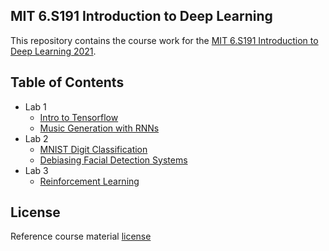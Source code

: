 ## MIT 6.S191 Introduction to Deep Learning

This repository contains the course work for the [MIT 6.S191 Introduction to Deep Learning 2021](http://introtodeeplearning.com/).

## Table of Contents

- Lab 1
    - [Intro to Tensorflow](lab1/Part1_TensorFlow.ipynb)
    - [Music Generation with RNNs](lab1/Part2_Music_Generation.ipynb)
- Lab 2
    - [MNIST Digit Classification](lab2/Part1_MNIST.ipynb)
    - [Debiasing Facial Detection Systems](lab2/Part2_Debiasing.ipynb)
- Lab 3
    - [Reinforcement Learning](lab3/RL.ipynb)
    
## License

Reference course material [license](https://github.com/aamini/introtodeeplearning/blob/master/LICENSE.md)